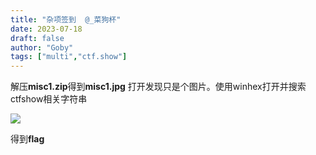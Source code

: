 ```yaml
---
title: "杂项签到  @_菜狗杯"
date: 2023-07-18
draft: false
author: "Goby"
tags: ["multi","ctf.show"]
---
```


解压**misc1.zip**得到**misc1.jpg** 打开发现只是个图片。使用winhex打开并搜索ctfshow相关字符串

![](/ctf.show/3847/1.webp)

得到**flag**
